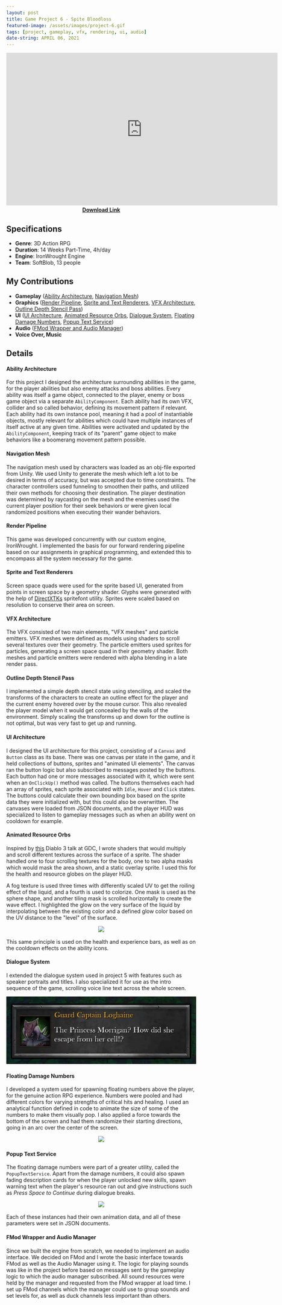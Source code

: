 ```yaml
---
layout: post
title: Game Project 6 - Spite Bloodloss
featured-image: /assets/images/project-6.gif
tags: [project, gameplay, vfx, rendering, ui, audio]
date-string: APRIL 06, 2021
---
```


<center>
	<iframe width="720" height="405" src="https://www.youtube.com/embed/5VBBRPEn-Tw" title="YouTube video player" frameborder="0" allow="accelerometer; autoplay; clipboard-write; encrypted-media; gyroscope; picture-in-picture" allowfullscreen></iframe>
</center>

<center>
  <b><a href="https://drive.google.com/file/d/12V6g5zM4MbOF1qL2JL7-1es_llaWa8Kw/view?usp=sharing" download="Bloodloss_Installer.exe">Download Link</a></b>
</center>

## Specifications

* **Genre**:    3D Action RPG
* **Duration**: 14 Weeks Part-Time, 4h/day
* **Engine**:   IronWrought Engine
* **Team**:     SoftBlob, 13 people

## My Contributions
<!--excerpt-begin-->
* **Gameplay** (<a href="#ability">Ability Architecture</a>, <a href="#navmesh">Navigation Mesh</a>)
* **Graphics** (<a href="#rendering">Render Pipeline</a>, <a href="#spritetext">Sprite and Text Renderers</a>, <a href="#vfx">VFX Architecture</a>, <a href="#outline">Outline Depth Stencil Pass</a>)
* **UI**	   (<a href="#ui">UI Architecture</a>, <a href="#animated">Animated Resource Orbs</a>, <a href="#dialogue">Dialogue System</a>, <a href="#floating">Floating Damage Numbers</a>, <a href="#popup">Popup Text Service</a>)
* **Audio**    (<a href="#fmod">FMod Wrapper and Audio Manager</a>)
* **Voice Over, Music**
<!--excerpt-end-->

## Details
#### <a id="ability">Ability Architecture</a>
For this project I designed the architecture surrounding abilities in the game, for the player abilities but also enemy attacks and boss abilities. Every ability was itself a game object, connected to
the player, enemy or boss game object via a separate `AbilityComponent`. Each ability had its own VFX, collider and so called behavior, defining its movement pattern if relevant. 
Each ability had its own instance pool, meaning it had a pool of instantiable objects, mostly relevant for abilities which could have multiple instances of itself active at any given time.
Abilities were activated and updated by the `AbilityComponent`, keeping track of its "parent" game object to make behaviors like a boomerang movement pattern possible. 

#### <a id="navmesh">Navigation Mesh</a>
The navigation mesh used by characters was loaded as an obj-file exported from Unity. We used Unity to generate the mesh which left a lot to be desired in terms of accuracy, but was accepted due to time constraints.
The character controllers used funneling to smoothen their paths, and utilized their own methods for choosing their destination. The player destination was determined by raycasting on the mesh and the enemies used 
the current player position for their seek behaviors or were given local randomized positions when executing their wander behaviors.

#### <a id="rendering">Render Pipeline</a>
This game was developed concurrently with our custom engine, IronWrought. I implemented the basis for our forward rendering pipeline based on our assignments in graphical programming, and extended this to encompass all the system necessary for the game.

#### <a id="spritetext">Sprite and Text Renderers</a>
Screen space quads were used for the sprite based UI, generated from points in screen space by a geometry shader. Glyphs were generated with the help of <a href="https://github.com/microsoft/DirectXTK">DirectXTKs</a> spritefont utility.
Sprites were scaled based on resolution to conserve their area on screen.

#### <a id="vfx">VFX Architecture</a>
The VFX consisted of two main elements, "VFX meshes" and particle emitters. VFX meshes were defined as models using shaders to scroll several textures over their geometry. The particle emitters used sprites for particles,
generating a screen space quad in their geometry shader. Both meshes and particle emitters were rendered with alpha blending in a late render pass. 

#### <a id="outline">Outline Depth Stencil Pass</a>
I implemented a simple depth stencil state using stenciling, and scaled the transforms of the characters to create an outline effect for the player and the current enemy hovered over by the mouse cursor. 
This also revealed the player model when it would get concealed by the walls of the environment. Simply scaling the transforms up and down for the outline is not optimal, but was very fast to get up and running.

#### <a id="ui">UI Architecture</a>
I designed the UI architecture for this project, consisting of a `Canvas` and `Button` class as its base. There was one canvas per state in the game, and it held collections of buttons, sprites and "animated UI elements". 
The canvas ran the button logic but also subscribed to messages posted by the buttons. Each button had one or more messages associated with it, which were sent when an `OnClickUp()` method was called. The buttons themselves
each had an array of sprites, each sprite associated with `Idle`, `Hover` and `Click` states. The buttons could calculate their own bounding box based on the sprite data they were initialized with, but this could also be overwritten.
The canvases were loaded from JSON documents, and the player HUD was specialized to listen to gameplay messages such as when an ability went on cooldown for example. 

#### <a id="animated">Animated Resource Orbs</a>
Inspired by <a href="https://www.youtube.com/watch?v=YPy2hytwDLM">this</a> Diablo 3 talk at GDC, I wrote shaders that would multiply and scroll different textures across the surface of a sprite.
The shader handled one to four scrolling textures for the body, one to two alpha masks which would mask the area shown, and a static overlay sprite. I used this for the health and resource globes
on the player HUD. 

A fog texture is used three times with differently scaled UV to get the roiling effect of the liquid, and a fourth is used to colorize. One mask is used as the sphere shape, and another tiling mask 
is scrolled horizontally to create the wave effect. I highlighted the glow on the very surface of the liquid by interpolating between the existing color and a defined glow color based on the UV distance to the "level" of the surface.

<center>
    <div class="photoset-grid-custom">
       <img src="/assets/images/project_6_HUD.gif">
    </div>
</center>

This same principle is used on the health and experience bars, as well as on the cooldown effects on the ability icons.

#### <a id="dialogue">Dialogue System</a>
I extended the dialogue system used in project 5 with features such as speaker portraits and titles. I also specialized it for use as the intro sequence of the game, scrolling voice line text 
across the whole screen. 

<center>
    <div class="photoset-grid-custom">
       <img src="/assets/images/project_6_dialogue.gif">
    </div>
</center>

#### <a id="floating">Floating Damage Numbers</a>
I developed a system used for spawning floating numbers above the player, for the genuine action RPG experience. Numbers were pooled and had different colors for varying strengths of
critical hits and healing. I used an analytical function defined in code to animate the size of some of the numbers to make them visually pop. I also applied a force towards the bottom of
the screen and had them randomize their starting directions, going in an arc over the center of the screen. 

<center>
    <div class="photoset-grid-custom">
       <img src="/assets/images/project_6_floating_numbers.gif">
    </div>
</center>


#### <a id="popup">Popup Text Service</a>
The floating damage numbers were part of a greater utility, called the `PopupTextService`. Apart from the damage numbers, it could also spawn fading description cards for when the player 
unlocked new skills, spawn warning text when the player's resource ran out and give instructions such as *Press Space to Continue* during dialogue breaks.

<center>
    <div class="photoset-grid-custom">
       <img src="/assets/images/project_6_popups.gif">
    </div>
</center>

Each of these instances had their own animation data, and all of these parameters were set in JSON documents.

#### <a id="fmod">FMod Wrapper and Audio Manager</a>
Since we built the engine from scratch, we needed to implement an audio interface. We decided on FMod and I wrote the basic interface towards FMod as well as the Audio Manager using it.
The logic for playing sounds was like in the project before based on messages sent by the gameplay logic to which the audio manager subscribed. All sound resources were held by the manager 
and requested from the FMod wrapper at load time. I set up FMod channels which the manager could use to group sounds and set levels for, as well as duck channels less important than others.